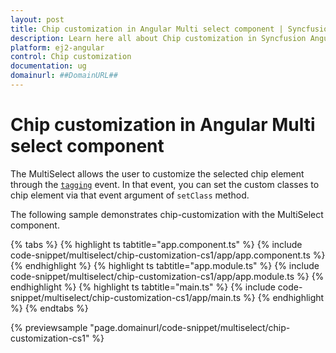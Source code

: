 ```yaml
---
layout: post
title: Chip customization in Angular Multi select component | Syncfusion
description: Learn here all about Chip customization in Syncfusion Angular Multi select component of Syncfusion Essential JS 2 and more.
platform: ej2-angular
control: Chip customization 
documentation: ug
domainurl: ##DomainURL##
---
```


# Chip customization in Angular Multi select component

The MultiSelect allows the user to customize the selected chip element through the [`tagging`](https://ej2.syncfusion.com/angular/documentation/api/multi-select/#tagging)
event. In that event, you can set the custom classes to chip element via that event argument of `setClass` method.

The following sample demonstrates chip-customization with the MultiSelect component.

{% tabs %}
{% highlight ts tabtitle="app.component.ts" %}
{% include code-snippet/multiselect/chip-customization-cs1/app/app.component.ts %}
{% endhighlight %}
{% highlight ts tabtitle="app.module.ts" %}
{% include code-snippet/multiselect/chip-customization-cs1/app/app.module.ts %}
{% endhighlight %}
{% highlight ts tabtitle="main.ts" %}
{% include code-snippet/multiselect/chip-customization-cs1/app/main.ts %}
{% endhighlight %}
{% endtabs %}
  
{% previewsample "page.domainurl/code-snippet/multiselect/chip-customization-cs1" %}
